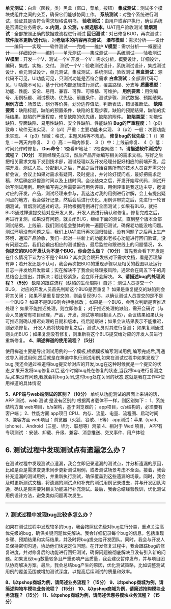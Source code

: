 **单元测试**：白盒（函数，类）黑盒（窗口，菜单，按钮）
**集成测试**：测试多个模块或组件之间的交互，确保它们能够协同工作。
**系统测试**：对整个系统进行测试，验证其是否符合需求规格说明书。
**验收测试**：由用户或客户执行，确认系统是否满足业务需求。**α.内测，β.公测，γ.候选版本**，UAT用户验收测试
**冒烟测试**：全部按照正确的数据或流程进行测试
**回归测试**：对已修复BUG，再次测试；**软件版本更新/迭代**后，对**老版本的内容再次测试**。
**瀑布模型**：需求分析——设计——编码——实现——软件测试——完成——维护
**V模型**：需求分析——概要设计——详细设计——编码——单元测试——集成测试——系统测试——验收测试
**W模型**：开发一个V，测试一个V
开发一个V：需求分析，概要设计，详细设计，编码，集成，实施，交付。
测试一个V：验收测试设计，系统测试设计，集成测试设计，单元测试设计，单元测试，集成测试，系统测试，验收测试
**黑盒测试**：源代码不可见，UI功能可见，只测试功能是否符合需求
**白盒测试**；全部源代码可见，UI功能不可见，基于代码内部逻辑进行测试，覆盖路径、分支等
**质量模型**：功能、性能、安全、易用、兼容、可靠、可移植、可维护。
**用例要素**：用例编号、用例标题、测试模块、优先级、前置条件、测试步骤、测试数据、预期结果。
**用例方法**：场景法，划分等价类，划分边界值法，判断表法，错误推断法。
**缺陷要素**：缺陷标题，缺陷的预置条件，缺陷的复现步骤，缺陷的预期结果，缺陷的实际结果，缺陷的严重程度，修复缺陷的优先级，缺陷的附件。
**缺陷类型**：功能性缺陷、界面缺陷、易用性缺陷、安全性缺陷、性能缺陷
**Bug的严重程度**：1（p0）致命：软件无法实现、
2（p1）严重：主要功能未实现、
3（p2）一般：次要功能未实现、
4（p3）轻微：格式，主题风格等不规范。
**修复bug的优先级**：1（）紧急：一两天内修复、
2（）高：一周内修复、
3（）中：上线前修复、
4（）低：时间允许时修复。
**Dos命令**：1查看IP地址： 2检查网络：
**1、请描述软件测试的流程？（10分）**
项目经理先立项，然后产品开始编写相关的需求文档。写好之后把相关需求文档下发到技术部，测试经理以及开发经理分配好相应的前端开发，后端开发，测试人员。分配到人之后，产品之后开始召集所有的技术人员召开需求分析会议。会议上如果对需求有疑问，及时提出，并讨论好疑问点，最好把需求定稿，然后确定好提测时间以及上线时间。会议结束之后，开发开始写代码，测试开始写测试用例。用例编写完之后需要进行用例评审，用例评审是我这边主导，邀请对应的开发，产品，测试经理来参与，我这边对我的用例进行讲解，会上有提出疑问点的地方，我会做好记录，然后会后进行优化。用例评审完之后，先进行一轮冒烟测试，冒烟测试通过的话，开始根据用例进行全面测试；如果有BUG，就把BUG通过禅道提交给对应开发人员，开发人员进行确认和修复。修复完成之后，再进行复测，如果没有问题，就关闭BUG，继续下面的测试，直到整个版本全部测试结束。上线前，我们测试组会整体的做一遍回归测试，确保老功能没啥问题。测试环境没有问题之后，我们上UAT进行再次回归验证，没有问题了之后再上生产环境，通知产品验收，我们一起对一些新上的功能和老核心功能进行回归验证，没有问题之后，我们会输出相应的测试报告，最后监控和跟进线上的问题情况，
**2、你提交的BUG开发认为不是个BUG，你会怎么做？（10分）**
首先我会看下开发是在什么情况下认为它不是个BUG？其次我会跟开发核对下需求文档，看是否理解有异；若开发还是不认可，我会再次把BUG的重现步骤以及相关的截图以及运行日志一并发给开发验证；实在解决不了我会向经理报风险，通常会在周五下午的周总结会上提出，并解决；若比较紧急，会立即开会解决。
**3、请描述bug的处理流程？（5分）**
缺陷的跟踪流程（缺陷的生命周期）自述：
测试人员提交一个BUG，
对应的开发人员首先判断这个BUG是否重复？
如果是重复提交的缺陷则会将其关闭；
如果不是重复提交的，则会复现BUG，以确认测试人员提交的是不是一个BUG？
如果不是BUG则会拒绝修改； 
如果是一个BUG，会再次判断是否推迟处理？
如果不能推迟处理，则立即修复；
对于推迟处理的缺陷，需开会研讨（与会人员通常有项目经理，产品，开发，测试等项目相关人员），会议结果如果认为可推迟则确认推迟处理的日期和版本，待后期跟进；如果会议结果表示不能推迟，则必须修复。
开发人员将缺陷修复之后，测试人员对其进行复测；
如果复测通过则关闭BUG；如果复测没有修复，则重新将这个BUG提交给对应的开发人员进行重新修复。
**4、阐述禅道的使用流程？（5分）**

使用禅道主要是导出测试用例的一个模板,根据模板编写测试用例,编写完成后,再通过导入测试用例,然后就是在禅道中执行测试用例,如果在测试过程中如果发现了bug,我还会通过禅道将bug提交给对应的开发,bug在这种时候就是一个提交的状态,如果开发将bug修复以后,这个时候bug处在修复的状态,当我将bug进行复测之后,如果没有问题,我就会将bug关闭,这时bug处在关闭的状态,这就是我在工作中使用禅道的具体情况

**5、APP端与web端测试的区别？（10分）**
单纯从功能测试的层面上来讲的话，APP 测试、web 测试 是没有区别的
根据两者载体不一样，则区别如下：
1、系统结构方面
web项目，b/s架构，基于浏览器的；
app项目，c/s结构的，必须要有客户端；
2、性能方面
app项目 CPU、内存、流量、电量、流程图、启动时间
3、兼容方面
web项目：浏览器（火狐、谷歌、IE等）
app测试：苹果（ipad、iphone）、Android（三星、华为、联想等）鸿蒙 
4、相对于 Wed 项目，
APP有专项测试 ：安装、卸载、升级、兼容、消息推送、交叉事件、用户体验

## 6. 测试过程中发现测试点有遗漏怎么办？

在测试过程中发现测试点遗漏，我会立即记录遗漏的测试点，并分析遗漏的原因，比如是否是需求变更未同步更新测试用例，或者测试场景考虑不全面。接着，我会补充遗漏的测试用例，并重新执行测试，确保覆盖到这些遗漏的场景。同时，我会及时更新测试文档，将遗漏的测试点和补充的测试用例记录进去，并与开发团队沟通，确认是否需要对相关功能进行补充测试。最后，我会总结经验教训，优化测试用例设计方法，避免类似问题再次发生。

------

### 7. 测试过程中发现bug比较多怎么办？

如果在测试过程中发现较多的bug，我会按照优先级对bug进行分类，重点关注高优先级的bug，确保关键问题优先解决。我会详细记录每个bug的信息，包括重现步骤、预期结果和实际结果，并及时将bug提交给开发团队。同时，我会与开发人员保持密切沟通，协助他们快速定位问题。在开发修复过程中，我会跟踪bug的修复进度，并对修复后的功能进行回归测试，确保问题被彻底解决且没有引入新的问题。如果发现bug数量较多且严重影响产品质量，我会建议暂停发布，并与项目团队协商解决方案。最后，我会总结bug产生的原因，优化测试策略，比如调整测试用例的覆盖范围或增加测试深度，以提高后续测试的质量和效率。

**8、以tpshop商城为例，请简述业务流程？（15分）**
**9、以tpshop商城为例，请简述购物车模块业务流程？（15分）**
**10、以tpshop商城为例，请简述抢购模块业务流程？（15分）**
**11、以tpshop商城为例，请简述优惠券模块业务流程？（15分）**